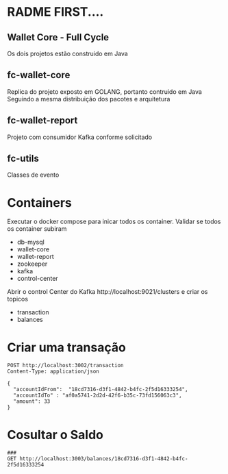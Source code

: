 # RADME FIRST....

## Wallet Core - Full Cycle


Os dois projetos estão construido em Java

## fc-wallet-core

Replica do projeto exposto em GOLANG, portanto contruido em Java
Seguindo a mesma distribuição dos pacotes e arquitetura

## fc-wallet-report

Projeto com consumidor Kafka conforme solicitado

## fc-utils

Classes de evento

# Containers

Executar o docker compose para inicar todos os container.
Validar se todos os container subiram

* db-mysql
* wallet-core
* wallet-report
* zookeeper
* kafka
* control-center

Abrir o control Center do Kafka http://localhost:9021/clusters
e criar os topicos

* transaction
* balances


# Criar uma transação

````
POST http://localhost:3002/transaction
Content-Type: application/json

{
  "accountIdFrom":  "18cd7316-d3f1-4842-b4fc-2f5d16333254",
  "accountIdTo" : "af0a5741-2d2d-42f6-b35c-73fd156063c3",
  "amount": 33
}
````

# Cosultar o Saldo

````
###
GET http://localhost:3003/balances/18cd7316-d3f1-4842-b4fc-2f5d16333254

````
